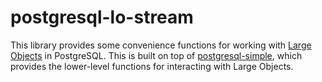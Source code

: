 # postgresql-lo-stream

This library provides some convenience functions for working with [Large Objects](https://www.postgresql.org/docs/current/largeobjects.html) in PostgreSQL. This is built on top of [postgresql-simple](https://hackage.haskell.org/package/postgresql-simple/docs/Database-PostgreSQL-Simple-LargeObjects.html), which provides the lower-level functions for interacting with Large Objects.
